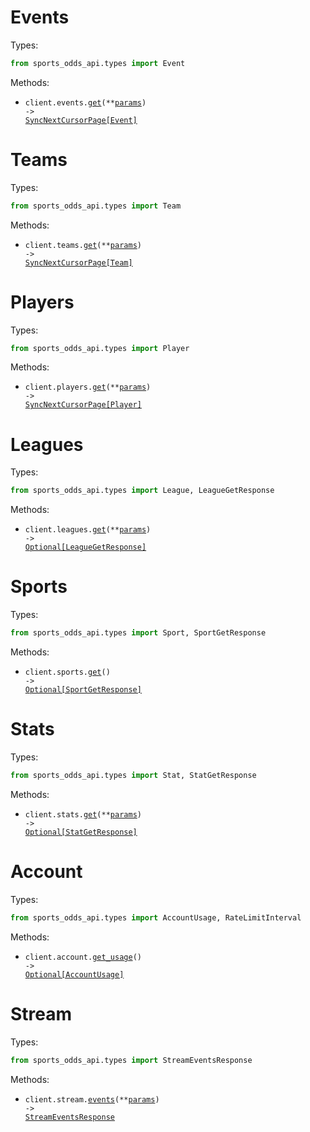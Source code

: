 # Events

Types:

```python
from sports_odds_api.types import Event
```

Methods:

- <code title="get /events/">client.events.<a href="./src/sports_odds_api/resources/events.py">get</a>(\*\*<a href="src/sports_odds_api/types/event_get_params.py">params</a>) -> <a href="./src/sports_odds_api/types/event.py">SyncNextCursorPage[Event]</a></code>

# Teams

Types:

```python
from sports_odds_api.types import Team
```

Methods:

- <code title="get /teams/">client.teams.<a href="./src/sports_odds_api/resources/teams.py">get</a>(\*\*<a href="src/sports_odds_api/types/team_get_params.py">params</a>) -> <a href="./src/sports_odds_api/types/team.py">SyncNextCursorPage[Team]</a></code>

# Players

Types:

```python
from sports_odds_api.types import Player
```

Methods:

- <code title="get /players/">client.players.<a href="./src/sports_odds_api/resources/players.py">get</a>(\*\*<a href="src/sports_odds_api/types/player_get_params.py">params</a>) -> <a href="./src/sports_odds_api/types/player.py">SyncNextCursorPage[Player]</a></code>

# Leagues

Types:

```python
from sports_odds_api.types import League, LeagueGetResponse
```

Methods:

- <code title="get /leagues/">client.leagues.<a href="./src/sports_odds_api/resources/leagues.py">get</a>(\*\*<a href="src/sports_odds_api/types/league_get_params.py">params</a>) -> <a href="./src/sports_odds_api/types/league_get_response.py">Optional[LeagueGetResponse]</a></code>

# Sports

Types:

```python
from sports_odds_api.types import Sport, SportGetResponse
```

Methods:

- <code title="get /sports/">client.sports.<a href="./src/sports_odds_api/resources/sports.py">get</a>() -> <a href="./src/sports_odds_api/types/sport_get_response.py">Optional[SportGetResponse]</a></code>

# Stats

Types:

```python
from sports_odds_api.types import Stat, StatGetResponse
```

Methods:

- <code title="get /stats/">client.stats.<a href="./src/sports_odds_api/resources/stats.py">get</a>(\*\*<a href="src/sports_odds_api/types/stat_get_params.py">params</a>) -> <a href="./src/sports_odds_api/types/stat_get_response.py">Optional[StatGetResponse]</a></code>

# Account

Types:

```python
from sports_odds_api.types import AccountUsage, RateLimitInterval
```

Methods:

- <code title="get /account/usage">client.account.<a href="./src/sports_odds_api/resources/account.py">get_usage</a>() -> <a href="./src/sports_odds_api/types/account_usage.py">Optional[AccountUsage]</a></code>

# Stream

Types:

```python
from sports_odds_api.types import StreamEventsResponse
```

Methods:

- <code title="get /stream/events">client.stream.<a href="./src/sports_odds_api/resources/stream.py">events</a>(\*\*<a href="src/sports_odds_api/types/stream_events_params.py">params</a>) -> <a href="./src/sports_odds_api/types/stream_events_response.py">StreamEventsResponse</a></code>
